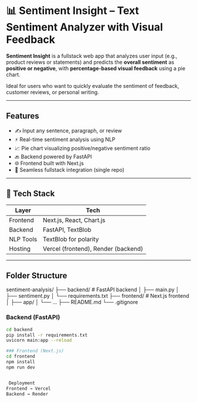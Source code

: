 # 📊 Sentiment Insight – Text Sentiment Analyzer with Visual Feedback

**Sentiment Insight** is a fullstack web app that analyzes user input (e.g., product reviews or statements) and predicts the **overall sentiment** as **positive or negative**, with **percentage-based visual feedback** using a pie chart.

Ideal for users who want to quickly evaluate the sentiment of feedback, customer reviews, or personal writing.

---

## Features

- ✍️ Input any sentence, paragraph, or review
- ⚡ Real-time sentiment analysis using NLP
- 📈 Pie chart visualizing positive/negative sentiment ratio
- 🔙 Backend powered by FastAPI
- 🌐 Frontend built with Next.js
- 🔗 Seamless fullstack integration (single repo)

---

## 🧠 Tech Stack

| Layer      | Tech              |
|------------|-------------------|
| Frontend   | Next.js, React, Chart.js |
| Backend    | FastAPI, TextBlob |
| NLP Tools  | TextBlob for polarity |
| Hosting    | Vercel (frontend), Render (backend) |

---

## Folder Structure

sentiment-analysis/
├── backend/ # FastAPI backend
│ ├── main.py
│ ├── sentiment.py
│ └── requirements.txt
├── frontend/ # Next.js frontend
│ ├── app/
│ └── ...
├── README.md
└── .gitignore


###  Backend (FastAPI)
```bash
cd backend
pip install -r requirements.txt
uvicorn main:app --reload

### Frontend (Next.js)
cd frontend
npm install
npm run dev


 Deployment
Frontend → Vercel
Backend → Render
